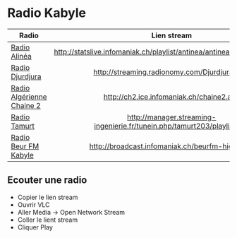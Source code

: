 # Radio Kabyle
| Radio        | Lien stream           | 
|----------|:-------------:|
|[Radio Alinéa](http://www.brtvconnect.com/page/radio.html)  |http://statslive.infomaniak.ch/playlist/antinea/antinea.mp3/playlist.m3u|
| [Radio Djurdjura](http://www.radiodjurdjura.com/) |http://streaming.radionomy.com/Djurdjuraradio| 
|[Radio Algérienne Chaine 2](http://www.algerie-radio.com/radio-chaine-2-en-direct)|http://ch2.ice.infomaniak.ch/chaine2.aac|
|[Radio Tamurt](http://radio.tamurt.info)|http://manager.streaming-ingenierie.fr/tunein.php/tamurt203/playlist.asx|
|[Radio Beur FM Kabyle](http://www.beurfm.net)|http://broadcast.infomaniak.ch/beurfm-high.mp3|

## Ecouter une radio

  - Copier le lien stream
  - Ouvrir VLC 
  - Aller Media -> Open Network Stream 
  - Coller le lient stream 
  - Cliquer Play
